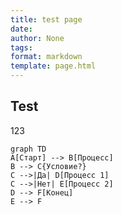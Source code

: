```yaml
---
title: test page
date: 
author: None
tags:
format: markdown
template: page.html
---
```


## Test


123



```mermaid
graph TD
A[Старт] --> B[Процесс]
B --> C{Условие?}
C -->|Да| D[Процесс 1]
C -->|Нет| E[Процесс 2]
D --> F[Конец]
E --> F
```